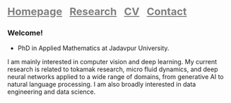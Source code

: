 # <a href="https://satwikapplied.github.io/portfolio/" style="font-size: smaller; color: gray; margin-right: 10px">Homepage</a> <a href="https://scholar.google.com/citations?user=n1hMxt0AAAAJ&hl=en" style="font-size: smaller; color: gray; margin-right: 10px">Research</a> <a href="https://scholar.google.com/citations?user=n1hMxt0AAAAJ&hl=en" style="font-size: smaller; color: gray; margin-right: 10px">CV</a> <a href="https://scholar.google.com/citations?user=n1hMxt0AAAAJ&hl=en" style="font-size: smaller; color: gray">Contact</a>

### Welcome!

- PhD in Applied Mathematics at Jadavpur University. 

I am mainly interested in computer vision and deep learning. My current research is related to tokamak research, micro fluid dynamics, and deep neural networks applied to a wide range of domains, from generative AI to natural language processing. I am also broadly interested in data engineering and data science.


